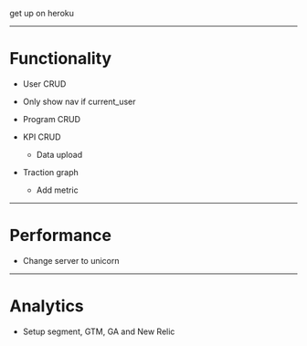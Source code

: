 get up on heroku

***

# Functionality

* User CRUD

* Only show nav if current_user

* Program CRUD

* KPI CRUD

    - Data upload

* Traction graph

    - Add metric

***

# Performance

* Change server to unicorn

***

# Analytics

* Setup segment, GTM, GA and New Relic

